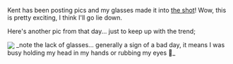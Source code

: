Kent has been posting pics and my glasses made it into [the shot](http://weblogs.asp.net/ksharkey/posts/26944.aspx)! Wow, this is pretty exciting, I think I'll go lie down.

Here's another pic from that day... just to keep up with the trend;

<img src="http://www.duncanmackenzie.net/me.jpg" align="center" border="0" />
_note the lack of glasses... generally a sign of a bad day,
it means I was busy holding my head in my hands or rubbing my eyes 🙂_
